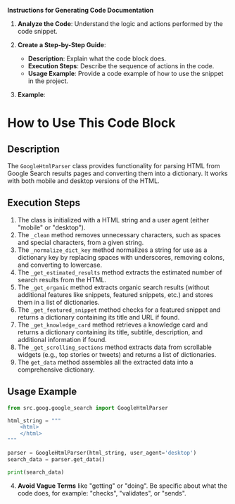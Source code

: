 **Instructions for Generating Code Documentation**

1. **Analyze the Code**: Understand the logic and actions performed by the code snippet.

2. **Create a Step-by-Step Guide**:
    - **Description**: Explain what the code block does.
    - **Execution Steps**: Describe the sequence of actions in the code.
    - **Usage Example**: Provide a code example of how to use the snippet in the project.

3. **Example**:

How to Use This Code Block
=========================================================================================

Description
-------------------------
The `GoogleHtmlParser` class provides functionality for parsing HTML from Google Search results pages and converting them into a dictionary. It works with both mobile and desktop versions of the HTML.

Execution Steps
-------------------------
1. The class is initialized with a HTML string and a user agent (either "mobile" or "desktop").
2. The `_clean` method removes unnecessary characters, such as spaces and special characters, from a given string.
3. The `_normalize_dict_key` method normalizes a string for use as a dictionary key by replacing spaces with underscores, removing colons, and converting to lowercase.
4. The `_get_estimated_results` method extracts the estimated number of search results from the HTML.
5. The `_get_organic` method extracts organic search results (without additional features like snippets, featured snippets, etc.) and stores them in a list of dictionaries.
6. The `_get_featured_snippet` method checks for a featured snippet and returns a dictionary containing its title and URL if found.
7. The `_get_knowledge_card` method retrieves a knowledge card and returns a dictionary containing its title, subtitle, description, and additional information if found.
8. The `_get_scrolling_sections` method extracts data from scrollable widgets (e.g., top stories or tweets) and returns a list of dictionaries.
9. The `get_data` method assembles all the extracted data into a comprehensive dictionary.

Usage Example
-------------------------

```python
from src.goog.google_search import GoogleHtmlParser

html_string = """
    <html>
    </html>
"""

parser = GoogleHtmlParser(html_string, user_agent='desktop')
search_data = parser.get_data()

print(search_data)
```

4. **Avoid Vague Terms** like "getting" or "doing". Be specific about what the code does, for example: "checks", "validates", or "sends".
